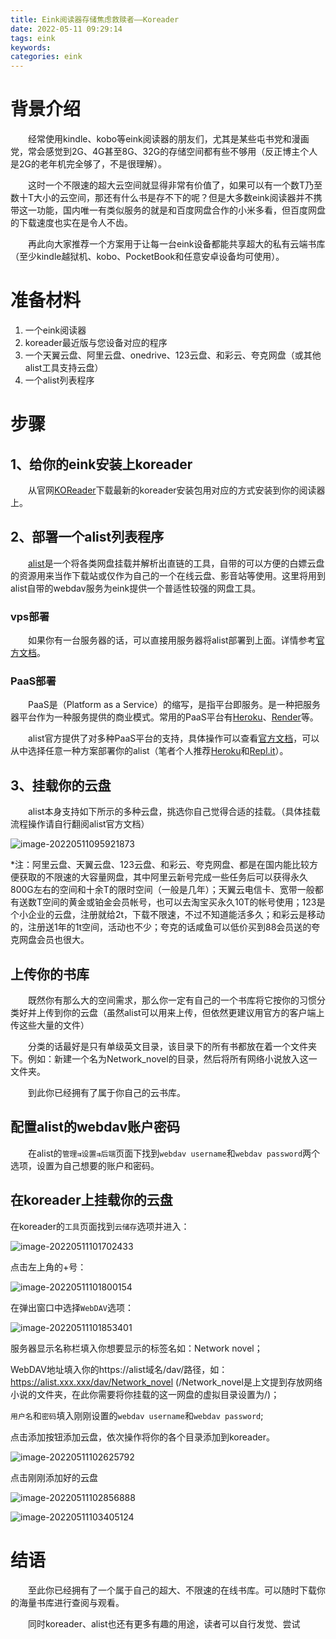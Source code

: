 ```yaml
---
title: Eink阅读器存储焦虑救赎者——Koreader
date: 2022-05-11 09:29:14
tags: eink
keywords: 
categories: eink
---
```


# 背景介绍

　　经常使用kindle、kobo等eink阅读器的朋友们，尤其是某些屯书党和漫画党，常会感觉到2G、4G甚至8G、32G的存储空间都有些不够用（反正博主个人是2G的老年机完全够了，不是很理解）。

　　这时一个不限速的超大云空间就显得非常有价值了，如果可以有一个数T乃至数十T大小的云空间，那还有什么书是存不下的呢？但是大多数eink阅读器并不携带这一功能，国内唯一有类似服务的就是和百度网盘合作的小米多看，但百度网盘的下载速度也实在是令人不齿。

　　再此向大家推荐一个方案用于让每一台eink设备都能共享超大的私有云端书库（至少kindle越狱机、kobo、PocketBook和任意安卓设备均可使用）。

# 准备材料

1. 一个eink阅读器
2. koreader最近版与您设备对应的程序
3. 一个天翼云盘、阿里云盘、onedrive、123云盘、和彩云、夸克网盘（或其他alist工具支持云盘）
4. 一个alist列表程序

# 步骤

## 1、给你的eink安装上koreader

　　从官网[KOReader](https://github.com/koreader/koreader/releases)下载最新的koreader安装包用对应的方式安装到你的阅读器上。

## 2、部署一个alist列表程序

　　[alist](https://alist-doc.nn.ci/docs/)是一个将各类网盘挂载并解析出直链的工具，自带的可以方便的白嫖云盘的资源用来当作下载站或仅作为自己的一个在线云盘、影音站等使用。这里将用到alist自带的webdav服务为eink提供一个普适性较强的网盘工具。

### vps部署

　　如果你有一台服务器的话，可以直接用服务器将alist部署到上面。详情参考[官方文档](https://alist-doc.nn.ci/docs/install/script)。

### PaaS部署

　　PaaS是（Platform as a Service）的缩写，是指平台即服务。是一种把服务器平台作为一种服务提供的商业模式。常用的PaaS平台有[Heroku](https://heroku.com/)、[Render](https://render.com/)等。

　　alist官方提供了对多种PaaS平台的支持，具体操作可以查看[官方文档](https://alist-doc.nn.ci/docs/install/paas)，可以从中选择任意一种方案部署你的alist（笔者个人推荐[Heroku](https://github.com/alist-org/alist-heroku-postgres)和[Repl.it](https://github.com/alist-org/alist-replit)）。

## 3、挂载你的云盘

　　alist本身支持如下所示的多种云盘，挑选你自己觉得合适的挂载。（具体挂载流程操作请自行翻阅alist官方文档）

![image-20220511095921873](https://zzy-ac1.coding.net/p/picbed/d/file/git/raw/master/e84f052f25d91cd50b2c15d2b4e4131557c52a91c5bdf6d13c302c38845afb74.png)

*注：阿里云盘、天翼云盘、123云盘、和彩云、夸克网盘、都是在国内能比较方便获取的不限速的大容量网盘，其中阿里云新号完成一些任务后可以获得永久800G左右的空间和十余T的限时空间（一般是几年）；天翼云电信卡、宽带一般都有送数T空间的黄金或铂金会员帐号，也可以去淘宝买永久10T的帐号使用；123是个小企业的云盘，注册就给2t，下载不限速，不过不知道能活多久；和彩云是移动的，注册送1年的1t空间，活动也不少；夸克的话咸鱼可以低价买到88会员送的夸克网盘会员也很大。

## 上传你的书库

　　既然你有那么大的空间需求，那么你一定有自己的一个书库将它按你的习惯分类好并上传到你的云盘（虽然alist可以用来上传，但依然更建议用官方的客户端上传这些大量的文件）

　　分类的话最好是只有单级英文目录，该目录下的所有书都放在着一个文件夹下。例如：新建一个名为Network_novel的目录，然后将所有网络小说放入这一文件夹。

　　到此你已经拥有了属于你自己的云书库。

## 配置alist的webdav账户密码

　　在alist的`管理⇉设置⇉后端`页面下找到`webdav username`和`webdav password`两个选项，设置为自己想要的账户和密码。

## 在koreader上挂载你的云盘

在koreader的`工具`页面找到`云储存`选项并进入：

![image-20220511101702433](https://zzy-ac1.coding.net/p/picbed/d/file/git/raw/master/2afe1921e646de40f694b8946ee1dc2baba94aa813fbb5e28ce2616226e326d8.png)

点击左上角的+号：

![image-20220511101800154](https://zzy-ac1.coding.net/p/picbed/d/file/git/raw/master/67d927825409b11cc9f882c8ab637926d7a904f1bb85104b3ccb7809569b6fa2.png)

在弹出窗口中选择`WebDAV`选项：

![image-20220511101853401](https://zzy-ac1.coding.net/p/picbed/d/file/git/raw/master/4ff095dd9895c4a41dd21bbeead1647572b2fa5f77753dd4d21c63dbfdda2142.png)

服务器显示名称栏填入你想要显示的标签名如：Network novel；

WebDAV地址填入你的https://alist域名/dav/路径，如：https://alist.xxx.xxx/dav/Network_novel (/Network_novel是上文提到存放网络小说的文件夹，在此你需要将你挂载的这一网盘的虚拟目录设置为/)；

`用户名`和`密码`填入刚刚设置的`webdav username`和`webdav password`;

点击添加按钮添加云盘，依次操作将你的各个目录添加到koreader。

![image-20220511102625792](https://zzy-ac1.coding.net/p/picbed/d/file/git/raw/master/b07c55f3568766deeef45246d7801a9cd235dda1d7851ffa5a4243144077be3d.png)

点击刚刚添加好的云盘

![image-20220511102856888](https://zzy-ac1.coding.net/p/picbed/d/file/git/raw/master/72d06f3e0e29476cfb9a25bd633400692ed4927907bcf97162ee3d5ae58137d2.png)

![image-20220511103405124](https://zzy-ac1.coding.net/p/picbed/d/file/git/raw/master/8dc5019fcdb06bb59778ba53137bf8e1d17d7b46ca850f1aa6313c3c0b96b612.jpg)



# 结语

　　至此你已经拥有了一个属于自己的超大、不限速的在线书库。可以随时下载你的海量书库进行查阅与观看。

　　同时koreader、alist也还有更多有趣的用途，读者可以自行发觉、尝试
